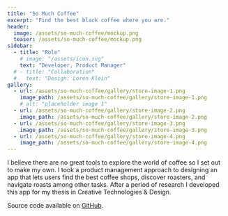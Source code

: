 ```yaml
---
title: "So Much Coffee"
excerpt: "Find the best black coffee where you are."
header:
  image: /assets/so-much-coffee/mockup.png
  teaser: /assets/so-much-coffee/mockup.png
sidebar: 
  - title: "Role"
    # image: "/assets/icon.svg"
    text: "Developer, Product Manager"
  # - title: "Collaboration"
  #   text: "Design: Loren Klein"
gallery:
  - url: /assets/so-much-coffee/gallery/store-image-1.png
    image_path: /assets/so-much-coffee/gallery/store-image-1.png
    # alt: "placeholder image 1"
  - url: /assets/so-much-coffee/gallery/store-image-2.png
    image_path: /assets/so-much-coffee/gallery/store-image-2.png
  - url: /assets/so-much-coffee/gallery/store-image-3.png
    image_path: /assets/so-much-coffee/gallery/store-image-3.png
  - url: /assets/so-much-coffee/gallery/store-image-4.png
    image_path: /assets/so-much-coffee/gallery/store-image-4.png
---
```


I believe there are no great tools to explore the world of coffee so I set out to make my own. I took a product management approach to designing an app that lets users find the best coffee shops, discover roasters, and navigate roasts among other tasks. After a period of research I developed this app for my thesis in Creative Technologies & Design. 

Source code available on <a href="https://github.com/TravelByRocket/so-much-coffee">GitHub</a>.